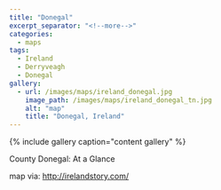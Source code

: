 ```yaml
---
title: "Donegal"
excerpt_separator: "<!--more-->"
categories:
  - maps
tags:
  - Ireland
  - Derryveagh
  - Donegal
gallery:
  - url: /images/maps/ireland_donegal.jpg
    image_path: /images/maps/ireland_donegal_tn.jpg
    alt: "map"
    title: "Donegal, Ireland"
---
```

{% include gallery caption="content gallery" %}

County Donegal: At a Glance
<!--more-->
map via: <http://irelandstory.com/>

